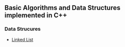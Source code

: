 ## Basic Algorithms and Data Structures implemented in C++

### Data Strucures
- [Linked List](Algorithms%20and%20Data%20Structures/src/data_structures/linked_list/LinkedList.h)
